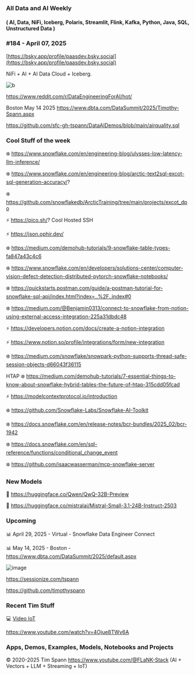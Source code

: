 ###  All Data and AI Weekly 
#### ( AI, Data, NiFi, Iceberg, Polaris, Streamlit, Flink, Kafka, Python, Java, SQL, Unstructured Data )  
### #184 - April 07, 2025

[https://bsky.app/profile/paasdev.bsky.social](https://bsky.app/profile/paasdev.bsky.social)

NiFi + AI + AI Data Cloud + Iceberg.


![b](https://images.credential.net/badge/tiny/g6fomszs_1741624330730_badge.png)


https://www.reddit.com/r/DataEngineeringForAI/hot/


Boston May 14 2025
https://www.dbta.com/DataSummit/2025/Timothy-Spann.aspx

https://github.com/sfc-gh-tspann/DataAIDemos/blob/main/airquality.sql


### Cool Stuff of the week

❄️ https://www.snowflake.com/en/engineering-blog/ulysses-low-latency-llm-inference/

❄️ https://www.snowflake.com/en/engineering-blog/arctic-text2sql-excot-sql-generation-accuracy/?

❄️ https://github.com/snowflakedb/ArcticTraining/tree/main/projects/excot_dpo

⚡️ https://pico.sh/?   Cool Hosted SSH

⚡️ https://json.ophir.dev/

❄️ https://medium.com/demohub-tutorials/9-snowflake-table-types-fa847a43c4c6

❄️ https://www.snowflake.com/en/developers/solutions-center/computer-vision-defect-detection-distributed-pytorch-snowflake-notebooks/

❄️ https://quickstarts.postman.com/guide/a-postman-tutorial-for-snowflake-sql-api/index.html?index=..%2F..index#0

❄️ https://medium.com/@Benjamin0313/connect-to-snowflake-from-notion-using-external-access-integration-225a31dbdc48

⚡️ https://developers.notion.com/docs/create-a-notion-integration

⚡️ https://www.notion.so/profile/integrations/form/new-integration

❄️ https://medium.com/snowflake/snowpark-python-supports-thread-safe-session-objects-d66043f36115

HTAP
❄️ https://medium.com/demohub-tutorials/7-essential-things-to-know-about-snowflake-hybrid-tables-the-future-of-htap-315cdd05fcad


⚡️ https://modelcontextprotocol.io/introduction

❄️ https://github.com/Snowflake-Labs/Snowflake-AI-Toolkit

❄️ https://docs.snowflake.com/en/release-notes/bcr-bundles/2025_02/bcr-1942

❄️ https://docs.snowflake.com/en/sql-reference/functions/conditional_change_event

❄️ https://github.com/isaacwasserman/mcp-snowflake-server



### New Models

🚀 https://huggingface.co/Qwen/QwQ-32B-Preview

🚀 https://huggingface.co/mistralai/Mistral-Small-3.1-24B-Instruct-2503


### Upcoming



📊 April 29, 2025 - Virtual - Snowflake Data Engineer Connect

📊 May 14, 2025 - Boston - https://www.dbta.com/DataSummit/2025/default.aspx

![image](https://github.com/user-attachments/assets/4d9314a0-92a9-4d77-bafd-668347f8e913)


https://sessionize.com/tspann

https://github.com/timothyspann


### Recent Tim Stuff

💻  [Video IoT](https://www.youtube.com/watch?v=Vgr1wnzxxB8&t=17s)<br/>

https://www.youtube.com/watch?v=4Ojue8TWv6A


### Apps, Demos, Examples, Models, Notebooks and Projects

&copy; 2020-2025 Tim Spann  https://www.youtube.com/@FLaNK-Stack
(AI +  Vectors + LLM + Streaming + IoT)  

